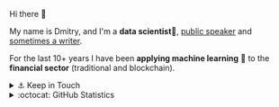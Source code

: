 Hi there 👋 

My name is Dmitry, and  I'm a **data scientist**🔮, [public speaker](https://www.codeinstinct.pro/2013/04/about.html) and [sometimes a writer](https://t.me/finartai).

For the last 10+ years I have been **applying machine learning** 🤖 to the **financial sector** (traditional and blockchain).

<details>
  <summary>⚓️ Keep in Touch</summary>
  
  <div style="margin-top:16px">
  <a href="https://twitter.com/codez0mb1e" target="blank">
      <img align="center" src="https://raw.githubusercontent.com/rahuldkjain/github-profile-readme-generator/master/src/images/icons/Social/twitter.svg" alt="codez0mb1e" height="30" width="40" />
  </a>
  <a href="https://linkedin.com/in/dpetukhov" target="blank">
    <img align="center" src="https://raw.githubusercontent.com/rahuldkjain/github-profile-readme-generator/master/src/images/icons/Social/linked-in-alt.svg" alt="dpetuknov" height="30" width="40" />
  </a>
  <a href="https://stackoverflow.com/users/1507068" target="blank">
    <img align="center" src="https://raw.githubusercontent.com/rahuldkjain/github-profile-readme-generator/master/src/images/icons/Social/stack-overflow.svg" alt="1507068" height="30" width="40" />
  </a>
  </div>
</details>

<details>
  <summary>:octocat: GitHub Statistics</summary>
  
  <div align="center">
    <img src="https://github-readme-stats.vercel.app/api/top-langs?username=codez0mb1e&locale=en&hide_title=false&hide=html,jupyter%20notebook&layout=compact&card_width=320&langs_count=5&theme=github_dark_dimmed&hide_border=false" 
         height="150" alt="languages graph" />
    <img src="https://github-readme-stats.vercel.app/api?username=codez0mb1e&hide_title=false&hide_rank=false&show_icons=true&include_all_commits=true&count_private=true&disable_animations=false&theme=github_dark_dimmed&locale=en&hide_border=false" 
         height="150" alt="stats graph"  />
  </div>
</details>

<!--
🐙 Git 🐧Linux ⚓️Scrum 🐍 Python ☁️DevOps 🐳Docker :octocat: GitHub
-->





